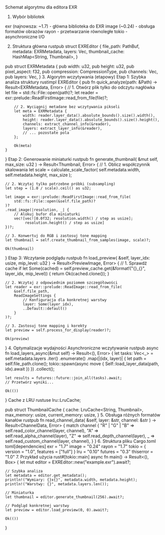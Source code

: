 Schemat algorytmu dla editora EXR
1. Wybór bibliotek

exr (najnowsza: ~1.7) - główna biblioteka do EXR
image (~0.24) - obsługa formatów obrazów
rayon - przetwarzanie równoległe
tokio - asynchroniczne I/O

2. Struktura główna
rustpub struct EXREditor {
    file_path: PathBuf,
    metadata: EXRMetadata,
    layers: Vec<Layer>,
    thumbnail_cache: HashMap<String, Thumbnail>,
}

pub struct EXRMetadata {
    pub width: u32,
    pub height: u32,
    pub pixel_aspect: f32,
    pub compression: CompressionType,
    pub channels: Vec<ChannelInfo>,
    pub layers: Vec<LayerInfo>,
}
3. Algorytm wczytywania (etapowy)
Etap 1: Szybka analiza struktury
rustimpl EXREditor {
    pub fn quick_analyze(path: &Path) -> Result<EXRMetadata, Error> {
        // 1. Otwórz plik tylko do odczytu nagłówka
        let file = std::fs::File::open(path)?;
        let reader = exr::prelude::ReadFirstImage::read_from_file(file)?;
        
        // 2. Wyciągnij metadane bez wczytywania pikseli
        let meta = EXRMetadata {
            width: reader.layer_data().absolute_bounds().size().width(),
            height: reader.layer_data().absolute_bounds().size().height(),
            channels: extract_channel_info(&reader),
            layers: extract_layer_info(&reader),
            // ... pozostałe pola
        };
        
        Ok(meta)
    }
}
Etap 2: Generowanie miniaturki
rustpub fn generate_thumbnail(
    &mut self, 
    max_size: u32
) -> Result<Thumbnail, Error> {
    // 1. Oblicz współczynnik skalowania
    let scale = calculate_scale_factor(
        self.metadata.width, 
        self.metadata.height, 
        max_size
    );
    
    // 2. Wczytaj tylko potrzebne próbki (subsampling)
    let step = (1.0 / scale).ceil() as u32;
    
    let image = exr::prelude::ReadFirstImage::read_from_file(
        std::fs::File::open(&self.file_path)?
    )?
    .read_image(|resolution, _| {
        // Alokuj bufor dla miniaturki
        vec![vec![0.0f32; resolution.width() / step as usize]; 
             resolution.height() / step as usize]
    })?;
    
    // 3. Konwertuj do RGB i zastosuj tone mapping
    let thumbnail = self.create_thumbnail_from_samples(image, scale)?;
    
    Ok(thumbnail)
}
Etap 3: Wczytanie podglądu
rustpub fn load_preview(
    &self, 
    layer_idx: usize,
    mip_level: u32
) -> Result<PreviewImage, Error> {
    // 1. Sprawdź cache
    if let Some(cached) = self.preview_cache.get(&format!("{}_{}", layer_idx, mip_level)) {
        return Ok(cached.clone());
    }
    
    // 2. Wczytaj z odpowiednim poziomem szczegółowości
    let reader = exr::prelude::ReadImage::read_from_file(
        &self.file_path,
        ReadImageSettings {
            // Konfiguracja dla konkretnej warstwy
            layer: Some(layer_idx),
            ..Default::default()
        }
    )?;
    
    // 3. Zastosuj tone mapping i korekty
    let preview = self.process_for_display(reader)?;
    
    Ok(preview)
}
4. Optymalizacje wydajności
Asynchroniczne wczytywanie
rustpub async fn load_layers_async(&mut self) -> Result<(), Error> {
    let tasks: Vec<_> = self.metadata.layers
        .iter()
        .enumerate()
        .map(|(idx, layer)| {
            let path = self.file_path.clone();
            tokio::spawn(async move {
                Self::load_layer_data(path, idx).await
            })
        })
        .collect();
    
    let results = futures::future::join_all(tasks).await;
    // Przetwórz wyniki...
    
    Ok(())
}
Cache z LRU
rustuse lru::LruCache;

pub struct ThumbnailCache {
    cache: LruCache<String, Thumbnail>,
    max_memory: usize,
    current_memory: usize,
}
5. Obsługa różnych formatów kanałów
rustpub fn read_channel_data(
    &self, 
    layer: &str, 
    channel: &str
) -> Result<ChannelData, Error> {
    match channel {
        "R" | "G" | "B" => self.read_color_channel(layer, channel),
        "A" => self.read_alpha_channel(layer),
        "Z" => self.read_depth_channel(layer),
        _ => self.read_custom_channel(layer, channel),
    }
}
6. Struktura pliku Cargo.toml
toml[dependencies]
exr = "1.7"
image = "0.24"
rayon = "1.7"
tokio = { version = "1.0", features = ["full"] }
lru = "0.10"
futures = "0.3"
thiserror = "1.0"
7. Przykład użycia
rust#[tokio::main]
async fn main() -> Result<(), Box<dyn std::error::Error>> {
    let mut editor = EXREditor::new("example.exr").await?;
    
    // Szybka analiza
    let metadata = editor.get_metadata();
    println!("Wymiary: {}x{}", metadata.width, metadata.height);
    println!("Warstwy: {}", metadata.layers.len());
    
    // Miniaturka
    let thumbnail = editor.generate_thumbnail(256).await?;
    
    // Podgląd konkretnej warstwy
    let preview = editor.load_preview(0, 0).await?;
    
    Ok(())
}